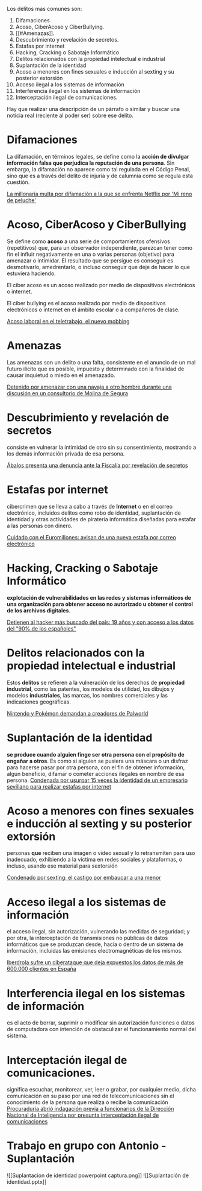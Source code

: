 Los delitos mas comunes son:
1. Difamaciones
2. Acoso, CiberAcoso y CiberBullying.
3. [[#Amenazas]].
4. Descubrimiento y revelación de secretos.
5. Estafas por internet
6. Hacking, Cracking o Sabotaje Informático
7. Delitos relacionados con la propiedad intelectual e industrial
8. Suplantación de la identidad
9. Acoso a menores con fines sexuales e inducción al sexting y su posterior extorsión
10. Acceso ilegal a los sistemas de información
11. Interferencia ilegal en los sistemas de información
12. Interceptación ilegal de comunicaciones.


Hay que realizar una descripción de un párrafo o similar y buscar una noticia real (reciente al poder ser) sobre ese delito.

# Difamaciones
La difamación, en términos legales, se define como la **acción de divulgar información falsa que perjudica la reputación de una persona**. Sin embargo, la difamación no aparece como tal regulada en el Código Penal, sino que es a través del delito de injuria y de calumnia como se regula esta cuestión.

[La millonaria multa por difamación a la que se enfrenta Netflix por 'Mi reno de peluche'](https://www.abc.es/play/series/noticias/millonaria-multa-difamacion-enfrenta-netflix-reno-peluche-20240930102222-nt.html?ref=https%3A%2F%2Fwww.abc.es%2Fplay%2Fseries%2Fnoticias%2Fmillonaria-multa-difamacion-enfrenta-netflix-reno-peluche-20240930102222-nt.html)

# Acoso, CiberAcoso y CiberBullying
Se define como **acoso** a una serie de comportamientos ofensivos (repetitivos) que, para un observador independiente, parezcan tener como fin el influir negativamente en una o varias personas (objetivo) para amenazar o intimidar. El resultado que se persigue es conseguir es desmotivarlo, amedrentarlo, o incluso conseguir que deje de hacer lo que estuviera haciendo.

El ciber acoso es un acoso realizado por medio de dispositivos electrónicos o internet.

El ciber bullying es el acoso realizado por medio de dispositivos electrónicos o internet en el ámbito escolar o a compañeros de clase.

[Acoso laboral en el teletrabajo, el nuevo mobbing](https://www.uoc.edu/es/news/2024/acoso-laboral-en-el-teletrabajo-el-nuevo-mobbing)

# Amenazas
Las amenazas son un delito o una falta, consistente en el anuncio de un mal futuro ilícito que es posible, impuesto y determinado con la finalidad de causar inquietud o miedo en el amenazado.

[Detenido por amenazar con una navaja a otro hombre durante una discusión en un consultorio de Molina de Segura](https://cadenaser.com/murcia/2024/09/30/detenido-por-amenazar-con-una-navaja-a-otro-hombre-durante-una-discusion-en-un-consultorio-de-molina-de-segura-radio-murcia/)

# Descubrimiento y revelación de secretos
consiste en vulnerar la intimidad de otro sin su consentimiento, mostrando a los demás información privada de esa persona. 

[Ábalos presenta una denuncia ante la Fiscalía por revelación de secretos](https://www.eitb.eus/es/noticias/politica/detalle/9549469/abalos-presenta-denuncia-ante-fiscalia-por-revelacion-de-secretos/)
# Estafas por internet
cibercrimen que se lleva a cabo a través de **Internet** o en el correo electrónico, incluidos delitos como robo de identidad, suplantación de identidad y otras actividades de piratería informática diseñadas para estafar a las personas con dinero.

[Cuidado con el Euromillones: avisan de una nueva estafa por correo electrónico](https://www.20minutos.es/lainformacion/economia-y-finanzas/cuidado-euromillones-avisan-nueva-estafa-correo-electronico-5638710/)

# Hacking, Cracking o Sabotaje Informático
**explotación de vulnerabilidades en las redes y sistemas informáticos de una organización para obtener acceso no autorizado u obtener el control de los archivos digitales**.

[Detienen al hacker más buscado del país: 19 años y con acceso a los datos del "90% de los españoles"](https://www.eleconomista.es/tecnologia/noticias/12222113/04/23/detienen-al-hacker-mas-buscado-del-pais-19-anos-y-con-acceso-a-los-datos-del-90-de-los-espanoles-.html)

# Delitos relacionados con la propiedad intelectual e industrial
Estos **delitos** se refieren a la vulneración de los derechos de **propiedad industrial**, como las patentes, los modelos de utilidad, los dibujos y modelos **industriales**, las marcas, los nombres comerciales y las indicaciones geográficas.

[Nintendo y Pokémon demandan a creadores de Palworld](https://laopinion.com/2024/09/18/nintendo-y-pokemon-demandan-a-creadores-de-palworld/)

# Suplantación de la identidad
**se produce cuando alguien finge ser otra persona con el propósito de engañar a otros**. Es como si alguien se pusiera una máscara o un disfraz para hacerse pasar por otra persona, con el fin de obtener información, algún beneficio, difamar o cometer acciones ilegales en nombre de esa persona.
[Condenada por usurpar 15 veces la identidad de un empresario sevillano para realizar estafas por internet](https://www.diariodesevilla.es/juzgado_de_guardia/sentencias/Condenada-identidad-empresario-realizar-internet_0_1847815527.html)

# Acoso a menores con fines sexuales e inducción al sexting y su posterior extorsión
personas **que** reciben una imagen o video sexual y lo retransmiten para uso inadecuado, exhibiendo a la víctima en redes sociales y plataformas, o incluso, usando ese material para sextorsión

[Condenado por sexting: el castigo por embaucar a una menor](https://elfarodeceuta.es/condenado-sexting-castigo-embaucar-menor-prision/)

# Acceso ilegal a los sistemas de información
el acceso ilegal, sin autorización, vulnerando las medidas de seguridad; y por otra, la interceptación de transmisiones no públicas de datos informáticos que se produzcan desde, hacia o dentro de un sistema de información, incluidas las emisiones electromagnéticas de los mismos.

[Iberdrola sufre un ciberataque que deja expuestos los datos de más de 600.000 clientes en España](https://www.20minutos.es/noticia/5352437/0/iberdrola-sufre-un-ciberataque-que-deja-expuestos-los-datos-mas-600-000-clientes-espana/)

# Interferencia ilegal en los sistemas de información
es el acto de borrar, suprimir o modificar sin autorización funciones o datos de computadora con intención de obstaculizar el funcionamiento normal del sistema.


# Interceptación ilegal de comunicaciones.
significa escuchar, monitorear, ver, leer o grabar, por cualquier medio, dicha comunicación en su paso por una red de telecomunicaciones sin el conocimiento de la persona que realiza o recibe la comunicación
[Procuraduría abrió indagación previa a funcionarios de la Dirección Nacional de Inteligencia por presunta interceptación ilegal de comunicaciones](https://www.procuraduria.gov.co/Pages/procuraduria-abrio-indagacion-previa-funcionarios-direccion-nacional-inteligencia-presunta-interceptacion-ilegal.aspx)


# Trabajo en grupo con Antonio - Suplantación
![[Suplantacion de identidad powerpoint captura.png]]
![[Suplantación de identidad.pptx]]

